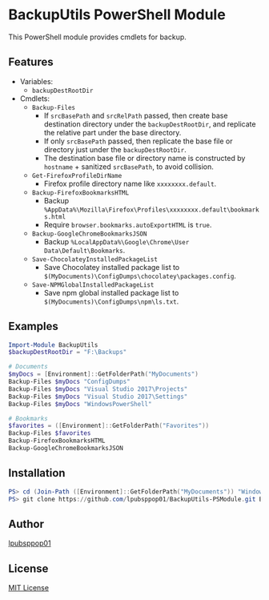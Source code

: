 # BackupUtils PowerShell Module

This PowerShell module provides cmdlets for backup.

## Features
- Variables:
    - `backupDestRootDir`
- Cmdlets:
    - `Backup-Files`
        - If `srcBasePath` and `srcRelPath` passed, then create base destination directory under the `backupDestRootDir`, and replicate the relative part under the base directory.
        - If only `srcBasePath` passed, then replicate the base file or directory just under the `backupDestRootDir`.
        - The destination base file or directory name is constructed by `hostname` + sanitized `srcBasePath`, to avoid collision.
    - `Get-FirefoxProfileDirName`
        - Firefox profile directory name like `xxxxxxxx.default`.
    - `Backup-FirefoxBookmarksHTML`
        - Backup `%AppData%\Mozilla\Firefox\Profiles\xxxxxxxx.default\bookmarks.html`
        - Require `browser.bookmarks.autoExportHTML` is `true`.
    - `Backup-GoogleChromeBookmarksJSON`
        - Backup `%LocalAppData%\Google\Chrome\User Data\Default\Bookmarks`.
    - `Save-ChocolateyInstalledPackageList`
        - Save Chocolatey installed package list to `$(MyDocuments)\ConfigDumps\chocolatey\packages.config`.
    - `Save-NPMGlobalInstalledPackageList`
        - Save npm global installed package list to `$(MyDocuments)\ConfigDumps\npm\ls.txt`.

## Examples
```powershell
Import-Module BackupUtils
$backupDestRootDir = "F:\Backups"

# Documents
$myDocs = [Environment]::GetFolderPath("MyDocuments")
Backup-Files $myDocs "ConfigDumps"
Backup-Files $myDocs "Visual Studio 2017\Projects"
Backup-Files $myDocs "Visual Studio 2017\Settings"
Backup-Files $myDocs "WindowsPowerShell"

# Bookmarks
$favorites = ([Environment]::GetFolderPath("Favorites"))
Backup-Files $favorites
Backup-FirefoxBookmarksHTML
Backup-GoogleChromeBookmarksJSON
```

## Installation
```powershell
PS> cd (Join-Path ([Environment]::GetFolderPath("MyDocuments")) "WindowsPowerShell\Modules")
PS> git clone https://github.com/lpubsppop01/BackupUtils-PSModule.git BackupUtils
```

## Author
[lpubsppop01](https://github.com/lpubsppop01)

## License
[MIT License](https://github.com/lpubsppop01/BackupUtils-PSModule/raw/master/LICENSE.txt)
